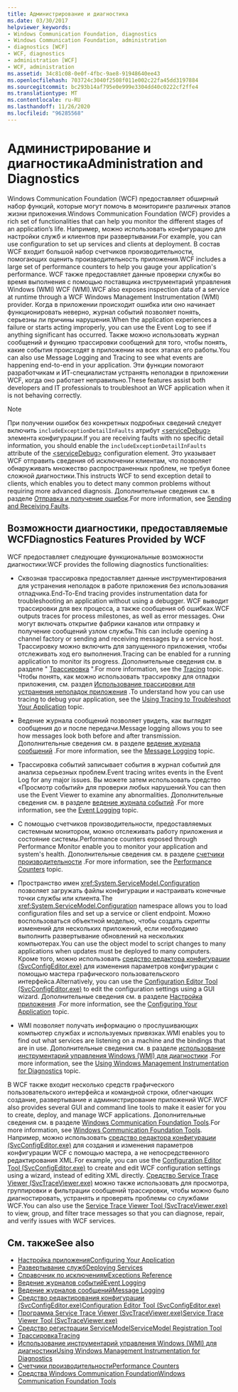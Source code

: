 ```yaml
---
title: Администрирование и диагностика
ms.date: 03/30/2017
helpviewer_keywords:
- Windows Communication Foundation, diagnostics
- Windows Communication Foundation, administration
- diagnostics [WCF]
- WCF, diagnostics
- administration [WCF]
- WCF, administration
ms.assetid: 34c81c08-0e0f-4fbc-9ae8-91948640ee43
ms.openlocfilehash: 703724c3040f2508f011e002c22fa45dd3197884
ms.sourcegitcommit: bc293b14af795e0e999e3304dd40c0222cf2ffe4
ms.translationtype: MT
ms.contentlocale: ru-RU
ms.lasthandoff: 11/26/2020
ms.locfileid: "96285568"
---
```

# <a name="administration-and-diagnostics"></a><span data-ttu-id="04b27-102">Администрирование и диагностика</span><span class="sxs-lookup"><span data-stu-id="04b27-102">Administration and Diagnostics</span></span>

<span data-ttu-id="04b27-103">Windows Communication Foundation (WCF) предоставляет обширный набор функций, которые могут помочь в мониторинге различных этапов жизни приложения.</span><span class="sxs-lookup"><span data-stu-id="04b27-103">Windows Communication Foundation (WCF) provides a rich set of functionalities that can help you monitor the different stages of an application’s life.</span></span> <span data-ttu-id="04b27-104">Например, можно использовать конфигурацию для настройки служб и клиентов при развертывании.</span><span class="sxs-lookup"><span data-stu-id="04b27-104">For example, you can use configuration to set up services and clients at deployment.</span></span> <span data-ttu-id="04b27-105">В состав WCF входит большой набор счетчиков производительности, помогающих оценить производительность приложения.</span><span class="sxs-lookup"><span data-stu-id="04b27-105">WCF includes a large set of performance counters to help you gauge your application's performance.</span></span> <span data-ttu-id="04b27-106">WCF также предоставляет данные проверки службы во время выполнения с помощью поставщика инструментарий управления Windows (WMI) WCF (WMI).</span><span class="sxs-lookup"><span data-stu-id="04b27-106">WCF also exposes inspection data of a service at runtime through a WCF Windows Management Instrumentation (WMI) provider.</span></span> <span data-ttu-id="04b27-107">Когда в приложении происходит ошибка или оно начинает функционировать неверно, журнал событий позволяет понять, серьезны ли причины нарушения.</span><span class="sxs-lookup"><span data-stu-id="04b27-107">When the application experiences a failure or starts acting improperly, you can use the Event Log to see if anything significant has occurred.</span></span> <span data-ttu-id="04b27-108">Также можно использовать журнал сообщений и функцию трассировки сообщений для того, чтобы понять, какие события происходят в приложении на всех этапах его работы.</span><span class="sxs-lookup"><span data-stu-id="04b27-108">You can also use Message Logging and Tracing to see what events are happening end-to-end in your application.</span></span> <span data-ttu-id="04b27-109">Эти функции помогают разработчикам и ИТ-специалистам устранять неполадки в приложении WCF, когда оно работает неправильно.</span><span class="sxs-lookup"><span data-stu-id="04b27-109">These features assist both developers and IT professionals to troubleshoot an WCF application when it is not behaving correctly.</span></span>  
  
> [!NOTE]
> <span data-ttu-id="04b27-110">При получении ошибок без конкретных подробных сведений следует включить `includeExceptionDetailInFaults` атрибут [\<serviceDebug>](../../configure-apps/file-schema/wcf/servicedebug.md) элемента конфигурации.</span><span class="sxs-lookup"><span data-stu-id="04b27-110">If you are receiving faults with no specific detail information, you should enable the `includeExceptionDetailInFaults` attribute of the [\<serviceDebug>](../../configure-apps/file-schema/wcf/servicedebug.md) configuration element.</span></span> <span data-ttu-id="04b27-111">Это указывает WCF отправить сведения об исключении клиентам, что позволяет обнаруживать множество распространенных проблем, не требуя более сложной диагностики.</span><span class="sxs-lookup"><span data-stu-id="04b27-111">This instructs WCF to send exception detail to clients, which enables you to detect many common problems without requiring more advanced diagnosis.</span></span> <span data-ttu-id="04b27-112">Дополнительные сведения см. в разделе [Отправка и получение ошибок](../sending-and-receiving-faults.md).</span><span class="sxs-lookup"><span data-stu-id="04b27-112">For more information, see [Sending and Receiving Faults](../sending-and-receiving-faults.md).</span></span>  
  
## <a name="diagnostics-features-provided-by-wcf"></a><span data-ttu-id="04b27-113">Возможности диагностики, предоставляемые WCF</span><span class="sxs-lookup"><span data-stu-id="04b27-113">Diagnostics Features Provided by WCF</span></span>  

 <span data-ttu-id="04b27-114">WCF предоставляет следующие функциональные возможности диагностики:</span><span class="sxs-lookup"><span data-stu-id="04b27-114">WCF provides the following diagnostics functionalities:</span></span>  
  
- <span data-ttu-id="04b27-115">Сквозная трассировка предоставляет данные инструментирования для устранения неполадок в работе приложения без использования отладчика.</span><span class="sxs-lookup"><span data-stu-id="04b27-115">End-To-End tracing provides instrumentation data for troubleshooting an application without using a debugger.</span></span> <span data-ttu-id="04b27-116">WCF выводит трассировки для вех процесса, а также сообщения об ошибках.</span><span class="sxs-lookup"><span data-stu-id="04b27-116">WCF outputs traces for process milestones, as well as error messages.</span></span> <span data-ttu-id="04b27-117">Они могут включать открытие фабрики каналов или отправку и получение сообщений узлом службы.</span><span class="sxs-lookup"><span data-stu-id="04b27-117">This can include opening a channel factory or sending and receiving messages by a service host.</span></span> <span data-ttu-id="04b27-118">Трассировку можно включить для запущенного приложения, чтобы отслеживать ход его выполнения.</span><span class="sxs-lookup"><span data-stu-id="04b27-118">Tracing can be enabled for a running application to monitor its progress.</span></span> <span data-ttu-id="04b27-119">Дополнительные сведения см. в разделе " [Трассировка](./tracing/index.md) ".</span><span class="sxs-lookup"><span data-stu-id="04b27-119">For more information, see the [Tracing](./tracing/index.md) topic.</span></span> <span data-ttu-id="04b27-120">Чтобы понять, как можно использовать трассировку для отладки приложения, см. раздел [Использование трассировки для устранения неполадок приложения](./tracing/using-tracing-to-troubleshoot-your-application.md) .</span><span class="sxs-lookup"><span data-stu-id="04b27-120">To understand how you can use tracing to debug your application, see the [Using Tracing to Troubleshoot Your Application](./tracing/using-tracing-to-troubleshoot-your-application.md) topic.</span></span>  
  
- <span data-ttu-id="04b27-121">Ведение журнала сообщений позволяет увидеть, как выглядят сообщения до и после передачи.</span><span class="sxs-lookup"><span data-stu-id="04b27-121">Message logging allows you to see how messages look both before and after transmission.</span></span> <span data-ttu-id="04b27-122">Дополнительные сведения см. в разделе [ведение журнала сообщений](message-logging.md) .</span><span class="sxs-lookup"><span data-stu-id="04b27-122">For more information, see the [Message Logging](message-logging.md) topic.</span></span>  
  
- <span data-ttu-id="04b27-123">Трассировка событий записывает события в журнал событий для анализа серьезных проблем.</span><span class="sxs-lookup"><span data-stu-id="04b27-123">Event tracing writes events in the Event Log for any major issues.</span></span> <span data-ttu-id="04b27-124">Вы можете затем использовать средство «Просмотр событий» для проверки любых нарушений.</span><span class="sxs-lookup"><span data-stu-id="04b27-124">You can then use the Event Viewer to examine any abnormalities.</span></span> <span data-ttu-id="04b27-125">Дополнительные сведения см. в разделе [ведение журнала событий](./event-logging/index.md) .</span><span class="sxs-lookup"><span data-stu-id="04b27-125">For more information, see the [Event Logging](./event-logging/index.md) topic.</span></span>  
  
- <span data-ttu-id="04b27-126">С помощью счетчиков производительности, предоставляемых системным монитором, можно отслеживать работу приложения и состояние системы.</span><span class="sxs-lookup"><span data-stu-id="04b27-126">Performance counters exposed through Performance Monitor enable you to monitor your application and system's health.</span></span> <span data-ttu-id="04b27-127">Дополнительные сведения см. в разделе [счетчики производительности](./performance-counters/index.md) .</span><span class="sxs-lookup"><span data-stu-id="04b27-127">For more information, see the [Performance Counters](./performance-counters/index.md) topic.</span></span>  
  
- <span data-ttu-id="04b27-128">Пространство имен <xref:System.ServiceModel.Configuration> позволяет загружать файлы конфигурации и настраивать конечные точки службы или клиента.</span><span class="sxs-lookup"><span data-stu-id="04b27-128">The <xref:System.ServiceModel.Configuration> namespace allows you to load configuration files and set up a service or client endpoint.</span></span> <span data-ttu-id="04b27-129">Можно воспользоваться объектной моделью, чтобы создать скрипты изменений для нескольких приложений, если необходимо выполнить развертывание обновлений на нескольких компьютерах.</span><span class="sxs-lookup"><span data-stu-id="04b27-129">You can use the object model to script changes to many applications when updates must be deployed to many computers.</span></span> <span data-ttu-id="04b27-130">Кроме того, можно использовать [средство редактора конфигурации (SvcConfigEditor.exe)](../configuration-editor-tool-svcconfigeditor-exe.md) для изменения параметров конфигурации с помощью мастера графического пользовательского интерфейса.</span><span class="sxs-lookup"><span data-stu-id="04b27-130">Alternatively, you can use the [Configuration Editor Tool (SvcConfigEditor.exe)](../configuration-editor-tool-svcconfigeditor-exe.md) to edit the configuration settings using a GUI wizard.</span></span> <span data-ttu-id="04b27-131">Дополнительные сведения см. в разделе [Настройка приложения](configuring-your-application.md) .</span><span class="sxs-lookup"><span data-stu-id="04b27-131">For more information, see the [Configuring Your Application](configuring-your-application.md) topic.</span></span>  
  
- <span data-ttu-id="04b27-132">WMI позволяет получать информацию о прослушивающих компьютер службах и используемых привязках.</span><span class="sxs-lookup"><span data-stu-id="04b27-132">WMI enables you to find out what services are listening on a machine and the bindings that are in use.</span></span> <span data-ttu-id="04b27-133">Дополнительные сведения см. в разделе [использование инструментарий управления Windows (WMI) для диагностики](./wmi/index.md) .</span><span class="sxs-lookup"><span data-stu-id="04b27-133">For more information, see the [Using Windows Management Instrumentation for Diagnostics](./wmi/index.md) topic.</span></span>  
  
 <span data-ttu-id="04b27-134">В WCF также входит несколько средств графического пользовательского интерфейса и командной строки, облегчающих создание, развертывание и администрирование приложений WCF.</span><span class="sxs-lookup"><span data-stu-id="04b27-134">WCF also provides several GUI and command line tools to make it easier for you to create, deploy, and manage WCF applications.</span></span> <span data-ttu-id="04b27-135">Дополнительные сведения см. в разделе [Windows Communication Foundation Tools](../tools.md).</span><span class="sxs-lookup"><span data-stu-id="04b27-135">For more information, see [Windows Communication Foundation Tools](../tools.md).</span></span> <span data-ttu-id="04b27-136">Например, можно использовать [средство редактора конфигурации (SvcConfigEditor.exe)](../configuration-editor-tool-svcconfigeditor-exe.md) для создания и изменения параметров конфигурации WCF с помощью мастера, а не непосредственного редактирования XML.</span><span class="sxs-lookup"><span data-stu-id="04b27-136">For example, you can use the [Configuration Editor Tool (SvcConfigEditor.exe)](../configuration-editor-tool-svcconfigeditor-exe.md) to create and edit WCF configuration settings using a wizard, instead of editing XML directly.</span></span> <span data-ttu-id="04b27-137">[Средство Service Trace Viewer (SvcTraceViewer.exe)](../service-trace-viewer-tool-svctraceviewer-exe.md) можно также использовать для просмотра, группировки и фильтрации сообщений трассировки, чтобы можно было диагностировать, устранять и проверять проблемы со службами WCF.</span><span class="sxs-lookup"><span data-stu-id="04b27-137">You can also use the [Service Trace Viewer Tool (SvcTraceViewer.exe)](../service-trace-viewer-tool-svctraceviewer-exe.md) to view, group, and filter trace messages so that you can diagnose, repair, and verify issues with WCF services.</span></span>  
  
## <a name="see-also"></a><span data-ttu-id="04b27-138">См. также</span><span class="sxs-lookup"><span data-stu-id="04b27-138">See also</span></span>

- [<span data-ttu-id="04b27-139">Настройка приложения</span><span class="sxs-lookup"><span data-stu-id="04b27-139">Configuring Your Application</span></span>](configuring-your-application.md)
- [<span data-ttu-id="04b27-140">Развертывание служб</span><span class="sxs-lookup"><span data-stu-id="04b27-140">Deploying Services</span></span>](deploying-services.md)
- [<span data-ttu-id="04b27-141">Справочник по исключениям</span><span class="sxs-lookup"><span data-stu-id="04b27-141">Exceptions Reference</span></span>](./exceptions-reference/index.md)
- [<span data-ttu-id="04b27-142">Ведение журналов событий</span><span class="sxs-lookup"><span data-stu-id="04b27-142">Event Logging</span></span>](./event-logging/index.md)
- [<span data-ttu-id="04b27-143">Ведение журналов сообщений</span><span class="sxs-lookup"><span data-stu-id="04b27-143">Message Logging</span></span>](message-logging.md)
- [<span data-ttu-id="04b27-144">Средство редактирования конфигурации (SvcConfigEditor.exe)</span><span class="sxs-lookup"><span data-stu-id="04b27-144">Configuration Editor Tool (SvcConfigEditor.exe)</span></span>](../configuration-editor-tool-svcconfigeditor-exe.md)
- [<span data-ttu-id="04b27-145">Программа Service Trace Viewer (SvcTraceViewer.exe)</span><span class="sxs-lookup"><span data-stu-id="04b27-145">Service Trace Viewer Tool (SvcTraceViewer.exe)</span></span>](../service-trace-viewer-tool-svctraceviewer-exe.md)
- [<span data-ttu-id="04b27-146">Средство регистрации ServiceModel</span><span class="sxs-lookup"><span data-stu-id="04b27-146">ServiceModel Registration Tool</span></span>](servicemodel-registration-tool.md)
- [<span data-ttu-id="04b27-147">Трассировка</span><span class="sxs-lookup"><span data-stu-id="04b27-147">Tracing</span></span>](./tracing/index.md)
- [<span data-ttu-id="04b27-148">Использование инструментарий управления Windows (WMI) для диагностики</span><span class="sxs-lookup"><span data-stu-id="04b27-148">Using Windows Management Instrumentation for Diagnostics</span></span>](./wmi/index.md)
- [<span data-ttu-id="04b27-149">Счетчики производительности</span><span class="sxs-lookup"><span data-stu-id="04b27-149">Performance Counters</span></span>](./performance-counters/index.md)
- [<span data-ttu-id="04b27-150">Средства Windows Communication Foundation</span><span class="sxs-lookup"><span data-stu-id="04b27-150">Windows Communication Foundation Tools</span></span>](../tools.md)
